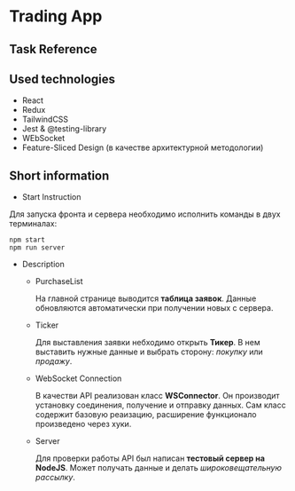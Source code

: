 # Trading App

## Task Reference

<!-- Place link here -->

## Used technologies

- React
- Redux
- TailwindCSS
- Jest & @testing-library
- WEbSocket
- Feature-Sliced Design (в качестве архитектурной методологии)

## Short information

- Start Instruction

Для запуска фронта и сервера необходимо исполнить команды в двух терминалах:

```
npm start
npm run server
```

* Description
  - PurchaseList
  
    На главной странице выводится **таблица заявок**. Данные обновляются автоматически при получении новых с сервера.
  - Ticker
  
    Для выставления заявки небходимо открыть **Тикер**. В нем выставить нужные данные и выбрать сторону: *покупку* или *продажу*.
  - WebSocket Connection

    В качестви API реализован класс **WSConnector**. Он производит установку соединения, получение и отправку данных. Сам класс содержит базовую реаизацию, расширение функционало произведено через хуки.
  - Server
  
    Для проверки работы API был написан **тестовый сервер на NodeJS**. Может получать данные и делать *широковещательную рассылку*.
